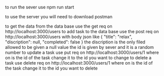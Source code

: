 to run the sever use 
npm run start

to use the server you will need to download postman

to get the data from the data base use the get req on http://localhost:3000/users
to add task to the data base use the post req on http://localhost:3000/users with body json like 
{
    "title": "relax",
    "discription": null,
    "completed": false
}
the discription is the only filed allowed to be given a null  value the id is given by sever and it is a random number
to update a task use put req on http://localhost:3000/users/1  where on is the id of the task change it to the id you want to change
to delete a task use delete req on http://localhost:3000/users/1 where on is the id of the task change it to the id you want to delete

